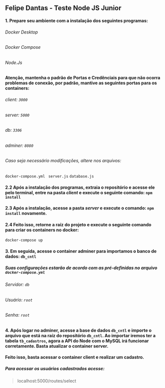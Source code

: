 ## Felipe Dantas - Teste Node JS Junior

#### 1. Prepare seu ambiente com a instalação dos seguintes programas:
###### Docker Desktop
###### Docker Compose
###### Node.Js

#### Atenção, mantenha o padrão de Portas e Credênciais para que não ocorra problemas de conexão, por padrão, mantive as seguintes portas para os containers:
###### client: `3000`
###### server: `5000`
###### db: `3306`
###### adminer: `8080`

###### Caso seja necessário modificações, altere nos arquivos: 
``docker-compose.yml``
`` server.js``
`` database.js ``

#### 2.2 Após a instalação dos programas, extraia o repositório e acesse ele pelo terminal, entre na pasta *client* e execute o seguinte comando: ```npm install```

#### 2.3 Após a instalação, acesse a pasta *server* e execute o comando: ```npm install``` novamente.

#### 2.4 Feito isso, retorne a raíz do projeto e execute o seguinte comando para criar os containers no docker:
 ```docker-compose up```
 
#### 3. Em seguida, acesse o container **adminer** para importamos o banco de dados: `db_cntl` 

##### Suas configurações estarão de acordo com as pré-definidas no arquivo ``docker-compose.yml``
###### Servidor: `db`
###### Usuário: `root`
###### Senha: `root`

#### 4. Após logar no adminer, acesse a base de dados `db_cntl` e importe o arquivo que está na raíz do repositório `db_cntl`. Ao importar iremos ter a tabela `tb_cadastros`, agora a API do Node com o MySQL irá funcionar corretamente. Basta atualizar o container **server**.

#### Feito isso, basta acessar o container **client** e realizar um cadastro.

##### Para acessar os usuários cadastrados acesse:
> localhost:5000/routes/select



